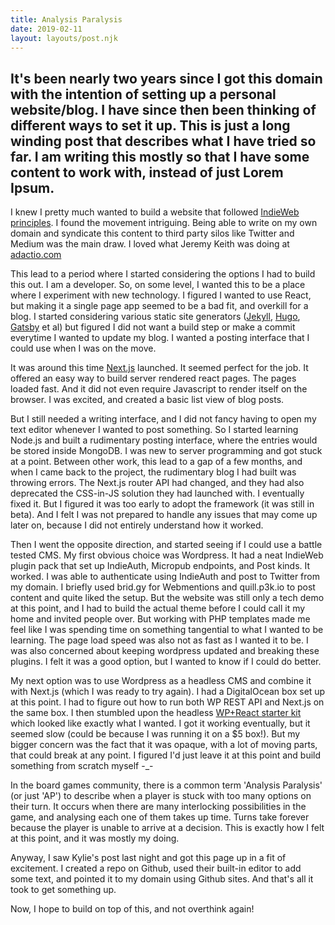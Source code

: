 ```yaml
---
title: Analysis Paralysis
date: 2019-02-11
layout: layouts/post.njk
---
```


It's been nearly two years since I got this domain with the intention of setting up a personal website/blog. I have since then been thinking of different ways to set it up. This is just a long winding post that describes what I have tried so far. I am writing this mostly so that I have some content to work with, instead of just Lorem Ipsum.
---

I knew I pretty much wanted to build a website that followed <a href="https://indiewebify.me/" target="_blank">IndieWeb principles</a>. I found the movement intriguing. Being able to write on my own domain and syndicate this content to third party silos like Twitter and Medium was the main draw. I loved what Jeremy Keith was doing at <a href="https://adactio.com" target="_blank">adactio.com</a>

This lead to a period where I started considering the options I had to build this out. I am a developer. So, on some level, I wanted this to be a place where I experiment with new technology. I figured I wanted to use React, but making it a single page app seemed to be a bad fit, and overkill for a blog. I started considering various static site generators (<a href="https://jekyllrb.com/" target="_blank">Jekyll</a>, <a href="https://gohugo.io/" target="_blank">Hugo</a>, <a href="https://www.gatsbyjs.org/" target="_blank">Gatsby</a> et al) but figured I did not want a build step or make a commit everytime I wanted to update my blog. I wanted a posting interface that I could use when I was on the move.

It was around this time <a href="https://nextjs.org/" target="_blank">Next.js</a> launched. It seemed perfect for the job. It offered an easy way to build server rendered react pages. The pages loaded fast. And it did not even require Javascript to render itself on the browser. I was excited, and created a basic list view of blog posts.

But I still needed a writing interface, and I did not fancy having to open my text editor whenever I wanted to post something. So I started learning Node.js and built a rudimentary posting interface, where the entries would be stored inside MongoDB. I was new to server programming and got stuck at a point. Between other work, this lead to a gap of a few months, and when I came back to the project, the rudimentary blog I had built was throwing errors. The Next.js router API had changed, and they had also deprecated the CSS-in-JS solution they had launched with. I eventually fixed it. But I figured it was too early to adopt the framework (it was still in beta). And I felt I was not prepared to handle any issues that may come up later on, because I did not entirely understand how it worked.

Then I went the opposite direction, and started seeing if I could use a battle tested CMS. My first obvious choice was Wordpress. It had a neat IndieWeb plugin pack that set up IndieAuth, Micropub endpoints, and Post kinds. It worked. I was able to authenticate using IndieAuth and post to Twitter from my domain. I briefly used brid.gy for Webmentions and quill.p3k.io to post content and quite liked the setup. But the website was still only a tech demo at this point, and I had to build the actual theme before I could call it my home and invited people over. But working with PHP templates made me feel like I was spending time on something tangential to what I wanted to be learning. The page load speed was also not as fast as I wanted it to be. I was also concerned about keeping wordpress updated and breaking these plugins. I felt it was a good option, but I wanted to know if I could do better.

My next option was to use Wordpress as a headless CMS and combine it with Next.js (which I was ready to try again). I had a DigitalOcean box set up at this point. I had to figure out how to run both WP REST API and Next.js on the same box. I then stumbled upon the headless <a href="https://github.com/postlight/headless-wp-starter/" target="_blank">WP+React starter kit</a> which looked like exactly what I wanted. I got it working eventually, but it seemed slow (could be because I was running it on a $5 box!). But my bigger concern was the fact that it was opaque, with a lot of moving parts, that could break at any point. I figured I'd just leave it at this point and build something from scratch myself -_-

In the board games community, there is a common term 'Analysis Paralysis' (or just 'AP') to describe when a player is stuck with too many options on their turn. It occurs when there are many interlocking possibilities in the game, and analysing each one of them takes up time. Turns take forever because the player is unable to arrive at a decision. This is exactly how I felt at this point, and it was mostly my doing.

Anyway, I saw Kylie's post last night and got this page up in a fit of excitement. I created a repo on Github, used their built-in editor to add some text, and pointed it to my domain using Github sites. And that's all it took to get something up.

Now, I hope to build on top of this, and not overthink again!